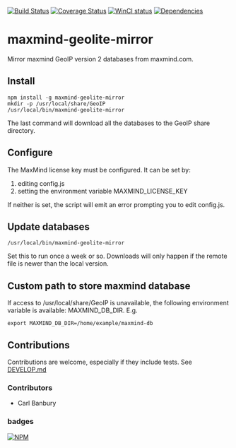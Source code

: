 [![Build Status][ci-image]][ci-url]
[![Coverage Status][cov-img]][cov-url]
[![WinCI status][win-ci-img]][win-ci-url]
[![Dependencies][dep-img]][dep-url]


# maxmind-geolite-mirror

Mirror maxmind GeoIP version 2 databases from maxmind.com.

## Install

    npm install -g maxmind-geolite-mirror
    mkdir -p /usr/local/share/GeoIP
    /usr/local/bin/maxmind-geolite-mirror

The last command will download all the databases to the GeoIP share directory.

## Configure

The MaxMind license key must be configured. It can be set by:

1. editing config.js
2. setting the environment variable MAXMIND_LICENSE_KEY

If neither is set, the script will emit an error prompting you to edit config.js.

## Update databases

    /usr/local/bin/maxmind-geolite-mirror

Set this to run once a week or so. Downloads will only happen if the remote
file is newer than the local version.

## Custom path to store maxmind database

If access to /usr/local/share/GeoIP is unavailable, the following environment
variable is available: MAXMIND_DB_DIR. E.g.

    export MAXMIND_DB_DIR=/home/example/maxmind-db


## Contributions

Contributions are welcome, especially if they include tests. See [DEVELOP.md](DEVELOP.md)


### Contributors

- Carl Banbury

### badges

[![NPM][npm-image]][npm-url]


[ci-image]: https://travis-ci.org/msimerson/maxmind-geolite-mirror.svg
[ci-url]:  https://travis-ci.org/msimerson/maxmind-geolite-mirror
[dep-img]: https://david-dm.org/msimerson/maxmind-geolite-mirror.svg
[dep-url]: https://david-dm.org/msimerson/maxmind-geolite-mirror
[cov-img]: https://codecov.io/github/msimerson/maxmind-geolite-mirror/coverage.svg?branch=master
[cov-url]: https://codecov.io/github/msimerson/maxmind-geolite-mirror?branch=master
[npm-image]: https://nodei.co/npm/maxmind-geolite-mirror.png?downloads=true&stars=true
[npm-url]: https://nodei.co/npm/maxmind-geolite-mirror/
[win-ci-img]: https://ci.appveyor.com/api/projects/status/1e2vtbq1ekfvvwl7/branch/master?svg=true
[win-ci-url]: https://ci.appveyor.com/project/msimerson/maxmind-geolite-mirror/branch/master
